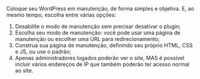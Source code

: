 <p>Coloque seu WordPress em manutenção, de forma simples e objetiva. E, ao mesmo tempo, escolha entre várias opções:</p>
<ol>
	<li>Desabilite o modo de manutenção sem precisar desativar o plugin;</li>
	<li>Escolha seu modo de manutenção: você pode usar uma página de manutenção ou escolher uma URL para redirecionamento;</li>
	<li>Construa sua página de manutenção, definindo seu próprio HTML, CSS e JS, ou use o padrão;</li>
	<li>Apenas administradores logados poderão ver o site, MAS é possível incluir vários endereços de IP que também poderão ter acesso normal ao site.</li>
</ol>